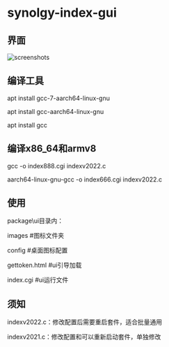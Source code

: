 # synolgy-index-gui

## 界面

![screenshots](https://raw.githubusercontent.com/bc0309/synolgy-index-gui/master/demo.png)

## 编译工具
apt install gcc-7-aarch64-linux-gnu

apt install gcc-aarch64-linux-gnu

apt install gcc

## 编译x86_64和armv8
gcc -o index888.cgi indexv2022.c

aarch64-linux-gnu-gcc -o index666.cgi indexv2022.c

## 使用
package\ui目录内：

images #图标文件夹

config #桌面图标配置

gettoken.html #ui引导加载

index.cgi #ui运行文件

## 须知
indexv2022.c：修改配置后需要重启套件，适合批量通用

indexv2021.c：修改配置和可以重新启动套件，单独修改
